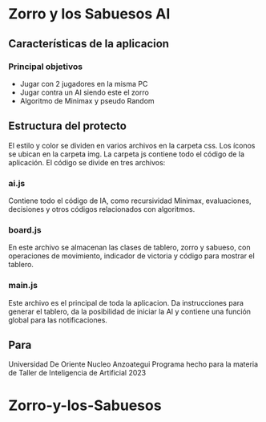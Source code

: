Zorro y los Sabuesos AI
=========================


## Características de la aplicacion

### Principal objetivos

- Jugar con 2 jugadores en la misma PC
- Jugar contra un AI siendo este el zorro
- Algoritmo de Minimax y pseudo Random


## Estructura del protecto

El estilo y color se dividen en varios archivos en la carpeta css. Los íconos se ubican en la carpeta img. La carpeta js contiene todo el código de la aplicación. El código se divide en tres archivos:

### ai.js

Contiene todo el código de IA, como recursividad Minimax, evaluaciones, decisiones y otros códigos relacionados con algoritmos.


### board.js

En este archivo se almacenan las clases de tablero, zorro y sabueso, con operaciones de movimiento, indicador de victoria y código para mostrar el tablero.

### main.js


Este archivo es el principal de toda la aplicacion. Da instrucciones para generar el tablero, da la posibilidad de iniciar la AI y contiene una función global para las notificaciones.

## Para

Universidad De Oriente 
Nucleo Anzoategui
Programa hecho para la materia de Taller de Inteligencia de Artificial 2023

# Zorro-y-los-Sabuesos
